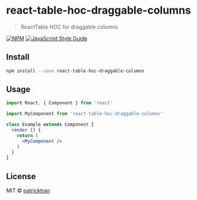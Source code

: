 # react-table-hoc-draggable-columns

> ReactTable HOC for draggable columns

[![NPM](https://img.shields.io/npm/v/react-table-hoc-draggable-columns.svg)](https://www.npmjs.com/package/react-table-hoc-draggable-columns) [![JavaScript Style Guide](https://img.shields.io/badge/code_style-standard-brightgreen.svg)](https://standardjs.com)

## Install

```bash
npm install --save react-table-hoc-draggable-columns
```

## Usage

```jsx
import React, { Component } from 'react'

import MyComponent from 'react-table-hoc-draggable-columns'

class Example extends Component {
  render () {
    return (
      <MyComponent />
    )
  }
}
```

## License

MIT © [patricktran](https://github.com/patricktran)
